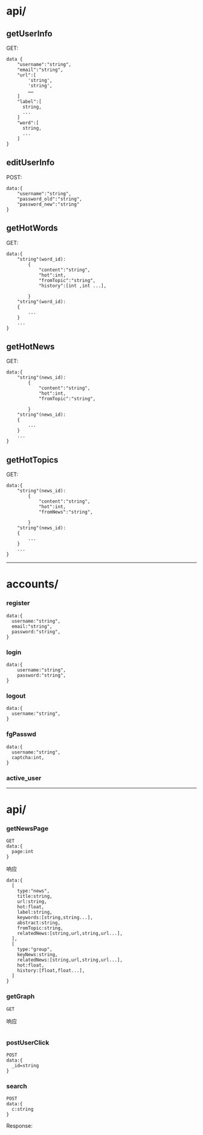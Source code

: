 # api/
## getUserInfo
GET:

    data {
        "username":"string",
        "email":"string",
        "url":[
            'string',
            'string',
            ……
        ]
        "label":[
          string,
          ...
        ]
        "word":[
          string,
          ...
        ]
    }

## editUserInfo
POST:

    data:{
        "username":"string",
        "password_old":"string",
        "password_new":"string"
    }

## getHotWords
GET:

    data:{
        "string"(word_id):
            {
                "content":"string",
                "hot":int,
                "fromTopic":"string",
                "history":[int ,int ...],
    
            }
        "string"(word_id):
        {
            ...
        }    
        ...
    }

## getHotNews
GET:

    data:{
        "string"(news_id):
            {
                "content":"string",
                "hot":int,
                "fromTopic":"string",
    
            }
        "string"(news_id):
        {
            ...
        }    
        ...
    }

## getHotTopics
GET:

    data:{
        "string"(news_id):
            {
                "content":"string",
                "hot":int,
                "fromNews":"string",
    
            }
        "string"(news_id):
        {
            ...
        }    
        ...
    }

***



# accounts/

### register

```
data:{
  username:"string",
  email:"string",
  password:"string",
}
```

### login

```
data:{
	username:"string",
	password:"string",
}
```



### logout

```
data:{
  username:"string",
}
```

### fgPasswd

```
data:{
  username:"string",
  captcha:int,
}
```

### active_user

***

# api/

### getNewsPage

```
GET
data:{
  page:int
}
```

响应

```
data:{
  [
    type:"news",
    title:string,
    url:string,
    hot:float,
    label:string,
    keywords:[string,string...],
    abstract:string,
	fromTopic:string,
	relatedNews:[string,url,string,url...],
  ],
  [
    type:"group",
    keyNews:string,
    relatedNews:[string,url,string,url...],
    hot:float,
    history:[float,float...],
  ]
}
```

### getGraph

```
GET
```

响应

```

```



### postUserClick

```
POST
data:{
  _id=string
}
```



### search

```
POST
data:{
  c:string
}
```



Response:







